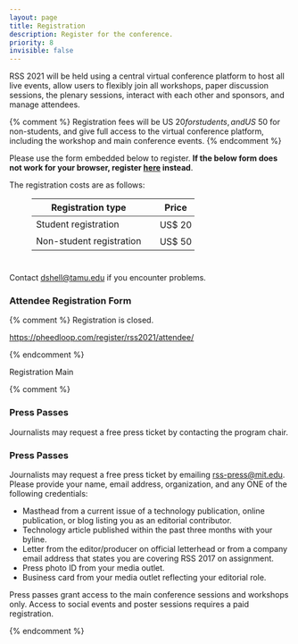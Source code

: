 ```yaml
---
layout: page
title: Registration
description: Register for the conference.
priority: 8
invisible: false
---
```


RSS 2021 will be held using a central virtual conference platform to
host all live events, allow users to flexibly join all workshops,
paper discussion sessions, the plenary sessions, interact with each
other and sponsors, and manage attendees.

{% comment %}
Registration fees will be US $20 for students, and US$ 50 for
non-students, and give full access to the virtual conference platform,
including the workshop and main conference events.
{% endcomment %}

Please use the form embedded below to register. <b>If the below form does not work for your browser, register [here](https://pheedloop.com/rss2021/site/register/) instead</b>. 

The registration costs are as follows: 

<table style="margin-left: 40px; margin-bottom: 40px;">
    <thead>
    <tr style="border-bottom: 1px solid #444444;; padding: 5px;">
        <th> Registration type </th> <th> &nbsp; </th> <th style="padding:5px;"> Price </th></tr>
    </thead>
    <tbody>
      <tr>
        <td> Student registration </td> <td> </td> <td style="padding:5px;"> US$ 20 </td></tr>
      <tr>
        <td> Non-student registration </td> <td> </td> <td style="padding:5px;"> US$ 50 </td></tr>
    </tbody>
</table>



Contact dshell@tamu.edu if you encounter problems. 


### Attendee Registration Form

{% comment %}
Registration is closed.

https://pheedloop.com/register/rss2021/attendee/

{% endcomment %}



<script src="https://static.pheedloop.com/static/embed/embed.js"></script>
<link rel="stylesheet" type="text/css" href="https://static.pheedloop.com/static/embed/embed.css" />

<a class="pheedloop-popup-93484 popup-btn">Registration Main</a>
<div id="pheedloop-embed-93484"></div>

<script type="text/javascript">
  createSection({
    event: 'rss2021',
    section: '93484',
    height: 2000,
    resize: false,
    popup: false,
  });
</script>

{% comment %}

### Press Passes

Journalists may request a free press ticket by contacting the program chair.


### Press Passes

Journalists may request a free press ticket by
emailing [rss-press@mit.edu](mailto:rss-press@mit.edu). Please provide your
name, email address, organization, and any ONE of the following credentials:

- Masthead from a current issue of a technology publication, online publication,
  or blog listing you as an editorial contributor.
- Technology article published within the past three months with your byline.
- Letter from the editor/producer on official letterhead or from a company email
  address that states you are covering RSS 2017 on assignment.
- Press photo ID from your media outlet.
- Business card from your media outlet reflecting your editorial role.

Press passes grant access to the main conference sessions and workshops only.
Access to social events and poster sessions requires a paid registration.

{% endcomment %}

